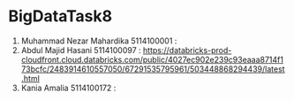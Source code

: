 # BigDataTask8

1. Muhammad Nezar Mahardika   5114100001  : 
2. Abdul Majid Hasani         5114100097  : https://databricks-prod-cloudfront.cloud.databricks.com/public/4027ec902e239c93eaaa8714f173bcfc/2483914610557050/67291535795961/503448868294439/latest.html
3. Kania Amalia               5114100172  :
